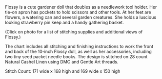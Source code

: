 Flossy is a cute gardener doll that doubles as a needlework tool holder. Her tie-on apron has pockets to hold scissors and other tools. At her feet are flowers, a watering can and several garden creatures. She holds a luscious looking strawberry pin keep and a handy gathering basket.

(Click on photo for a list of stitching supplies and additional views of Flossy.)

The chart includes all stitching and finishing instructions to work the front and back of the 10-inch Flossy doll, as well as her accessories, including two tiny seed packet needle books. The design is stitched on 28 count Natural Cashel Linen using DMC and Gentle Art threads.

Stitch Count: 171 wide x 168 high and 169 wide x 150 high
